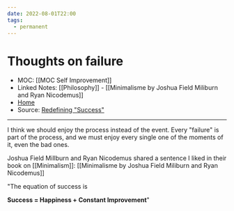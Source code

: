 ```yaml
---
date: 2022-08-01T22:00
tags:
  - permanent
---
```

# Thoughts on failure
- MOC: [[MOC Self Improvement]]
- Linked Notes: [[Philosophy]] - [[Minimalisme by Joshua Field Miliburn and Ryan Nicodemus]]
- [Home](https://misudashi.ga/)
- Source:  [Redefining "Success"](https://www.beingproductive.org/2022/08/redefining-success/)
----------
I think we should enjoy the process instead of the event. Every "failure" is part of the process, and we must enjoy every single one of the moments of it, even the bad ones.

Joshua Field Millburn and Ryan Nicodemus shared a sentence I liked in their book on [[Minimalism]]: [[Minimalisme by Joshua Field Miliburn and Ryan Nicodemus]]

"The equation of success is 

**Success = Happiness + Constant Improvement**"
